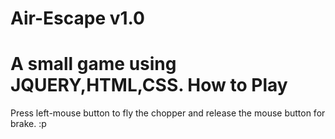 Air-Escape v1.0
===========
   A small game using JQUERY,HTML,CSS.
How to Play
===========
  Press left-mouse button to fly the chopper and release the mouse button for brake. :p
    
